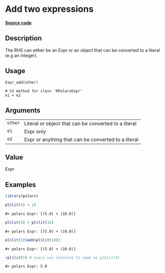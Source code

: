 

# Add two expressions

[**Source code**](https://github.com/pola-rs/r-polars/tree/main/R/expr__expr.R#L165)

## Description

The RHS can either be an Expr or an object that can be converted to a
literal (e.g an integer).

## Usage

<pre><code class='language-R'>Expr_add(other)

# S3 method for class 'RPolarsExpr'
e1 + e2
</code></pre>

## Arguments

<table>
<tr>
<td style="white-space: nowrap; font-family: monospace; vertical-align: top">
<code id="Expr_add_:_other">other</code>
</td>
<td>
Literal or object that can be converted to a literal
</td>
</tr>
<tr>
<td style="white-space: nowrap; font-family: monospace; vertical-align: top">
<code id="Expr_add_:_e1">e1</code>
</td>
<td>
Expr only
</td>
</tr>
<tr>
<td style="white-space: nowrap; font-family: monospace; vertical-align: top">
<code id="Expr_add_:_e2">e2</code>
</td>
<td>
Expr or anything that can be converted to a literal
</td>
</tr>
</table>

## Value

Expr

## Examples

``` r
library(polars)

pl$lit(5) + 10
```

    #> polars Expr: [(5.0) + (10.0)]

``` r
pl$lit(5) + pl$lit(10)
```

    #> polars Expr: [(5.0) + (10.0)]

``` r
pl$lit(5)$add(pl$lit(10))
```

    #> polars Expr: [(5.0) + (10.0)]

``` r
+pl$lit(5) # unary use resolves to same as pl$lit(5)
```

    #> polars Expr: 5.0
